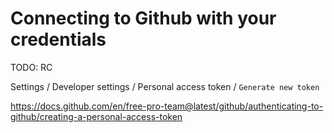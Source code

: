# Connecting to Github with your credentials

TODO: RC


Settings / Developer settings / Personal access token / `Generate new token`

https://docs.github.com/en/free-pro-team@latest/github/authenticating-to-github/creating-a-personal-access-token